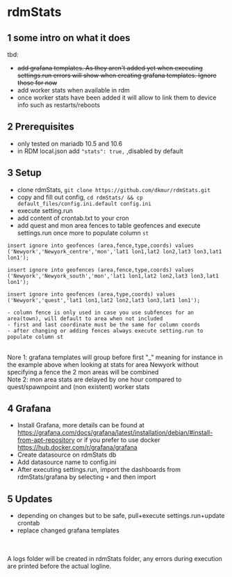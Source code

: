 # rdmStats

## 1 some intro on what it does

tbd:
- ~~add grafana templates. As they aren't added yet when executing settings.run errors will show when creating grafana templates. Ignore those for now~~
- add worker stats when available in rdm
- once worker stats have been added it will allow to link them to device info such as restarts/reboots

## 2 Prerequisites
- only tested on mariadb 10.5 and 10.6
- in RDM local.json add `"stats": true,` ,disabled by default

## 3 Setup
- clone rdmStats, `git clone https://github.com/dkmur/rdmStats.git`
- copy and fill out config, `cd rdmStats/ && cp default_files/config.ini.default config.ini`
- execute setting.run
- add content of crontab.txt to your cron
- add quest and mon area fences to table geofences and execute settings.run once more to populate column `st`
```
insert ignore into geofences (area,fence,type,coords) values
('Newyork','Newyork_centre','mon','lat1 lon1,lat2 lon2,lat3 lon3,lat1 lon1');

insert ignore into geofences (area,fence,type,coords) values
('Newyork','Newyork_south','mon','lat1 lon1,lat2 lon2,lat3 lon3,lat1 lon1');

insert ignore into geofences (area,type,coords) values
('Newyork','quest','lat1 lon1,lat2 lon2,lat3 lon3,lat1 lon1');

- column fence is only used in case you use subfences for an area(town), will default to area when not included
- first and last coordinate must be the same for column coords
- after changing or adding fences always execute setting.run to populate column st
```
<BR>
Nore 1: grafana templates will group before first "_" meaning for instance in the example above when looking at stats for area Newyork without specifying a fence the 2 mon areas will be combined<BR>
Note 2: mon area stats are delayed by one hour compared to quest/spawnpoint and (non existent) worker stats

## 4 Grafana
- Install Grafana, more details can be found at https://grafana.com/docs/grafana/latest/installation/debian/#install-from-apt-repository or if you prefer to use docker <https://hub.docker.com/r/grafana/grafana>
- Create datasource on rdmStats db
- Add datasource name to config.ini
- After executing settings.run, import the dashboards from rdmStats/grafana by selecting ``+`` and then import


## 5 Updates
- depending on changes but to be safe, pull+execute settings.run+update crontab
- replace changed grafana templates
<BR>
<BR>
A logs folder will be created in rdmStats folder, any errors during execution are printed before the actual logline.
